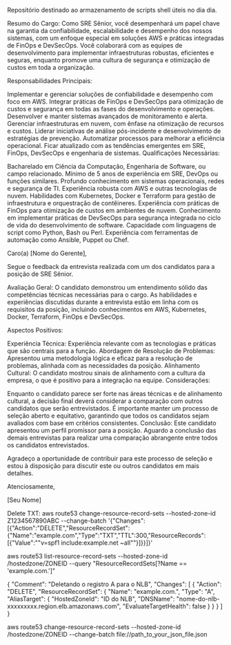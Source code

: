 Repositório destinado ao armazenamento de scripts shell úteis no dia dia.

Resumo do Cargo:
Como SRE Sênior, você desempenhará um papel chave na garantia da confiabilidade, escalabilidade e desempenho dos nossos sistemas, com um enfoque especial em soluções AWS e práticas integradas de FinOps e DevSecOps. Você colaborará com as equipes de desenvolvimento para implementar infraestruturas robustas, eficientes e seguras, enquanto promove uma cultura de segurança e otimização de custos em toda a organização.

Responsabilidades Principais:

Implementar e gerenciar soluções de confiabilidade e desempenho com foco em AWS.
Integrar práticas de FinOps e DevSecOps para otimização de custos e segurança em todas as fases do desenvolvimento e operações.
Desenvolver e manter sistemas avançados de monitoramento e alerta.
Gerenciar infraestruturas em nuvem, com ênfase na otimização de recursos e custos.
Liderar iniciativas de análise pós-incidente e desenvolvimento de estratégias de prevenção.
Automatizar processos para melhorar a eficiência operacional.
Ficar atualizado com as tendências emergentes em SRE, FinOps, DevSecOps e engenharia de sistemas.
Qualificações Necessárias:

Bacharelado em Ciência da Computação, Engenharia de Software, ou campo relacionado.
Mínimo de 5 anos de experiência em SRE, DevOps ou funções similares.
Profundo conhecimento em sistemas operacionais, redes e segurança de TI.
Experiência robusta com AWS e outras tecnologias de nuvem.
Habilidades com Kubernetes, Docker e Terraform para gestão de infraestrutura e orquestração de contêineres.
Experiência com práticas de FinOps para otimização de custos em ambientes de nuvem.
Conhecimento em implementar práticas de DevSecOps para segurança integrada no ciclo de vida do desenvolvimento de software.
Capacidade com linguagens de script como Python, Bash ou Perl.
Experiência com ferramentas de automação como Ansible, Puppet ou Chef.

Caro(a) [Nome do Gerente],

Segue o feedback da entrevista realizada com um dos candidatos para a posição de SRE Sênior.

Avaliação Geral:
O candidato demonstrou um entendimento sólido das competências técnicas necessárias para o cargo. As habilidades e experiências discutidas durante a entrevista estão em linha com os requisitos da posição, incluindo conhecimentos em AWS, Kubernetes, Docker, Terraform, FinOps e DevSecOps.

Aspectos Positivos:

Experiência Técnica: Experiência relevante com as tecnologias e práticas que são centrais para a função.
Abordagem de Resolução de Problemas: Apresentou uma metodologia lógica e eficaz para a resolução de problemas, alinhada com as necessidades da posição.
Alinhamento Cultural: O candidato mostrou sinais de alinhamento com a cultura da empresa, o que é positivo para a integração na equipe.
Considerações:

Enquanto o candidato parece ser forte nas áreas técnicas e de alinhamento cultural, a decisão final deverá considerar a comparação com outros candidatos que serão entrevistados.
É importante manter um processo de seleção aberto e equitativo, garantindo que todos os candidatos sejam avaliados com base em critérios consistentes.
Conclusão:
Este candidato apresentou um perfil promissor para a posição. Aguardo a conclusão das demais entrevistas para realizar uma comparação abrangente entre todos os candidatos entrevistados.

Agradeço a oportunidade de contribuir para este processo de seleção e estou à disposição para discutir este ou outros candidatos em mais detalhes.

Atenciosamente,

[Seu Nome]


Delete TXT:
aws route53 change-resource-record-sets --hosted-zone-id Z1234567890ABC --change-batch '{"Changes":[{"Action":"DELETE","ResourceRecordSet":{"Name":"example.com","Type":"TXT","TTL":300,"ResourceRecords":[{"Value":"\"v=spf1 include:example.net ~all\""}]}}]}'

aws route53 list-resource-record-sets --hosted-zone-id /hostedzone/ZONEID --query "ResourceRecordSets[?Name == 'example.com.']"

{
  "Comment": "Deletando o registro A para o NLB",
  "Changes": [
    {
      "Action": "DELETE",
      "ResourceRecordSet": {
        "Name": "example.com.",
        "Type": "A",
        "AliasTarget": {
          "HostedZoneId": "ID do NLB",
          "DNSName": "nome-do-nlb-xxxxxxxxx.region.elb.amazonaws.com",
          "EvaluateTargetHealth": false
        }
      }
    }
  ]
}

aws route53 change-resource-record-sets --hosted-zone-id /hostedzone/ZONEID --change-batch file://path_to_your_json_file.json












